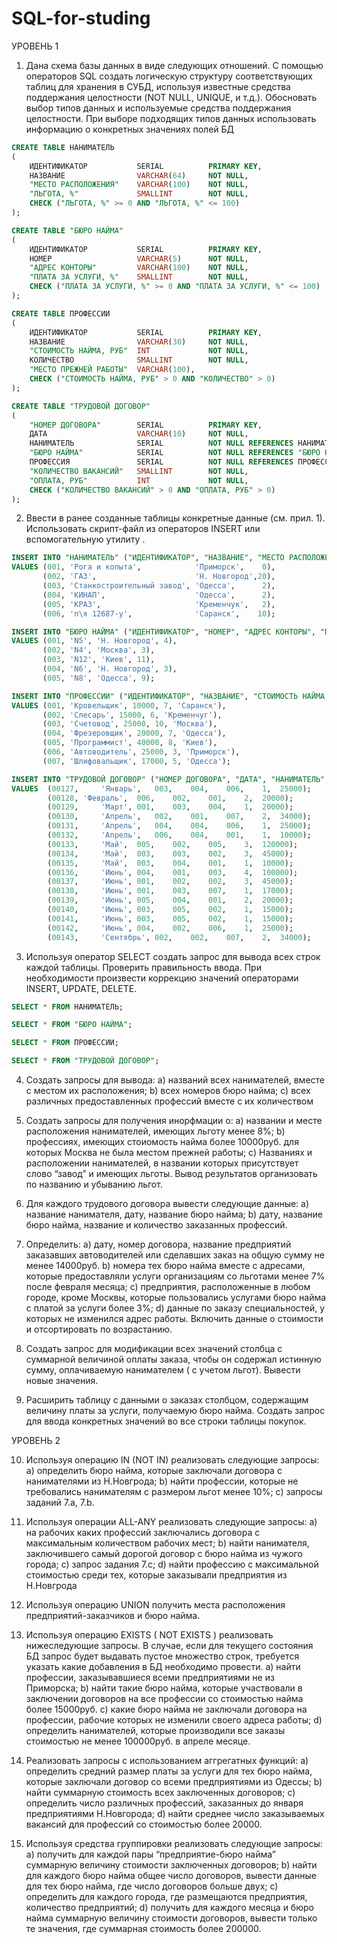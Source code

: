 # SQL-for-studing

УРОВЕНЬ 1 

1.	Дана схема базы данных в виде следующих отношений.  С помощью операторов SQL создать логическую структуру соответствующих таблиц для хранения в СУБД, используя известные         средства поддержания целостности (NOT NULL, UNIQUE, и т.д.). Обосновать выбор типов данных и используемые средства поддержания целостности. При выборе подходящих типов           данных  использовать информацию о конкретных значениях полей БД 

```SQL
CREATE TABLE НАНИМАТЕЛЬ
(
    ИДЕНТИФИКАТОР           SERIAL          PRIMARY KEY,
    НАЗВАНИЕ                VARCHAR(64)     NOT NULL,
    "МЕСТО РАСПОЛОЖЕНИЯ"    VARCHAR(100)    NOT NULL,
    "ЛЬГОТА, %"             SMALLINT        NOT NULL,
    CHECK ("ЛЬГОТА, %" >= 0 AND "ЛЬГОТА, %" <= 100)
);

CREATE TABLE "БЮРО НАЙМА"
(
    ИДЕНТИФИКАТОР           SERIAL          PRIMARY KEY,
    НОМЕР                   VARCHAR(5)      NOT NULL,
    "АДРЕС КОНТОРЫ"         VARCHAR(100)    NOT NULL,
    "ПЛАТА ЗА УСЛУГИ, %"    SMALLINT        NOT NULL,
    CHECK ("ПЛАТА ЗА УСЛУГИ, %" >= 0 AND "ПЛАТА ЗА УСЛУГИ, %" <= 100)
);

CREATE TABLE ПРОФЕССИИ
(
    ИДЕНТИФИКАТОР           SERIAL          PRIMARY KEY,
    НАЗВАНИЕ                VARCHAR(30)     NOT NULL,
    "СТОИМОСТЬ НАЙМА, РУБ"  INT             NOT NULL,
    КОЛИЧЕСТВО              SMALLINT        NOT NULL,
    "МЕСТО ПРЕЖНЕЙ РАБОТЫ"  VARCHAR(100),
    CHECK ("СТОИМОСТЬ НАЙМА, РУБ" > 0 AND "КОЛИЧЕСТВО" > 0)
);

CREATE TABLE "ТРУДОВОЙ ДОГОВОР"
(
    "НОМЕР ДОГОВОРА"        SERIAL          PRIMARY KEY,
    ДАТА                    VARCHAR(10)     NOT NULL,
    НАНИМАТЕЛЬ              SERIAL          NOT NULL REFERENCES НАНИМАТЕЛЬ (ИДЕНТИФИКАТОР),
    "БЮРО НАЙМА"            SERIAL          NOT NULL REFERENCES "БЮРО НАЙМА" (ИДЕНТИФИКАТОР),
    ПРОФЕССИЯ               SERIAL          NOT NULL REFERENCES ПРОФЕССИИ (ИДЕНТИФИКАТОР),
    "КОЛИЧЕСТВО ВАКАНСИЙ"   SMALLINT        NOT NULL,
    "ОПЛАТА, РУБ"           INT             NOT NULL,
    CHECK ("КОЛИЧЕСТВО ВАКАНСИЙ" > 0 AND "ОПЛАТА, РУБ" > 0)
);
```

2.  Ввести в ранее созданные таблицы конкретные данные (см. прил. 1). Использовать скрипт-файл из операторов INSERT или вспомогательную утилиту .

```SQL
INSERT INTO "НАНИМАТЕЛЬ" ("ИДЕНТИФИКАТОР", "НАЗВАНИЕ", "МЕСТО РАСПОЛОЖЕНИЯ", "ЛЬГОТА, %")
VALUES (001, 'Рога и копыта',            'Приморск',    0),
       (002, 'ГАЗ',                      'Н. Новгород',20),
       (003, 'Станкостроительный завод', 'Одесса',      2),
       (004, 'КИНАП',                    'Одесса',      2),
       (005, 'КРАЗ',                     'Кременчук',   2),
       (006, 'п\я 12687-у',              'Саранск',    10);

INSERT INTO "БЮРО НАЙМА" ("ИДЕНТИФИКАТОР", "НОМЕР", "АДРЕС КОНТОРЫ", "ПЛАТА ЗА УСЛУГИ, %")
VALUES (001, 'N5', 'Н. Новгород', 4),
       (002, 'N4', 'Москва', 3),
       (003, 'N12', 'Киев', 11),
       (004, 'N6', 'Н. Новгород', 3),
       (005, 'N8', 'Одесса', 9);

INSERT INTO "ПРОФЕССИИ" ("ИДЕНТИФИКАТОР", "НАЗВАНИЕ", "СТОИМОСТЬ НАЙМА, РУБ.", "КОЛ-ВО", "МЕСТО ПРЕЖНЕЙ РАБОТЫ")
VALUES (001, 'Кровельщик', 10000, 7, 'Саранск'),
       (002, 'Слесарь', 15000, 6, 'Кременчуг'),
       (003, 'Счетовод', 25000, 10, 'Москва'),
       (004, 'Фрезеровщик', 20000, 7, 'Одесса'),
       (005, 'Программист', 40000, 8, 'Киев'),
       (006, 'Автоводитель', 25000, 3, 'Приморск'),
       (007, 'Шлифовальщик', 17000, 5, 'Одесса');

INSERT INTO "ТРУДОВОЙ ДОГОВОР" ("НОМЕР ДОГОВОРА", "ДАТА", "НАНИМАТЕЛЬ", "БЮРО НАЙМА", "ПРОФЕССИЯ", "КОЛ-ВО ВАКАНСИЙ", "ОПЛАТА, РУБ")
VALUES  (00127, 	'Январь',	003,	004,	006,	1,	25000);
        (00128,	'Февраль',	006,	002,	001,	2,	20000);
        (00129, 	'Март',	001,	003,	004,	1,	20000);
        (00130, 	'Апрель',	002,	001,	007,	2,	34000);
        (00131, 	'Апрель',	004,	004,	006,	1,	25000);
        (00132, 	'Апрель',	006,	004,	001,	1,	10000);
        (00133, 	'Май',	005,	002,	005,	3,	120000);
        (00134, 	'Май',	003,	003,	002,	3,	45000);
        (00135, 	'Май',	003,	004,	001,	1,	10000);
        (00136, 	'Июнь',	004,	001,	003,	4,	100000);
        (00137, 	'Июнь',	001,	002,	002,	3,	45000);
        (00138, 	'Июнь',	001,	003,	007,	1,	17000);
        (00139, 	'Июнь',	005,	004,	001,	2,	20000);
        (00140, 	'Июнь',	003,	005,	002,	1,	15000);
        (00141, 	'Июнь',	003,	005,	002,	1,	15000);
        (00142, 	'Июнь',	004,	002,	006,	1,	25000);
        (00143, 	'Сентябрь',	002,	002,	007,	2,	34000);
```

3. 	Используя оператор SELECT создать запрос для вывода всех строк каждой таблицы. Проверить правильность ввода. При необходимости произвести коррекцию значений операторами         INSERT, UPDATE, DELETE. 


```SQL
SELECT * FROM НАНИМАТЕЛЬ;
```


```SQL
SELECT * FROM "БЮРО НАЙМА";
```


```SQL
SELECT * FROM ПРОФЕССИИ;
```


```SQL
SELECT * FROM "ТРУДОВОЙ ДОГОВОР";
```

4. 	Создать запросы для вывода:
      a)	названий всех нанимателей, вместе с местом их расположения;
      b)	всех номеров бюро найма;
      c)	всех различных предоставленных профессий вместе с их количеством

5.  Создать запросы для получения инорфмации о:
      a)	названии и месте расположения нанимателей, имеющих льготу менее 8%;
      b)	профессиях, имеющих стоиомость найма более 10000руб. для которых Москва не была местом прежней работы;
      c)	Названиях  и расположении нанимателей, в названии которых присутствует слово “завод” и имеющих льготы. Вывод результатов организовать по названию и убыванию льгот.

6.	Для каждого трудового договора вывести следующие данные:
      a)	название нанимателя, дату, название бюро найма;
      b)	дату, название бюро найма, название и количество заказанных профессий.

7.	Определить:
      a)	дату, номер договора, название предприятий заказавших автоводителей или сделавших заказ на общую сумму не менее 14000руб.
      b)	номера тех бюро найма вместе с адресами, которые предоставляли услуги организациям со льготами менее 7% после февраля месяца;
      c)	предприятия, расположенные в любом городе, кроме Москвы, которые пользовались услугами бюро найма с платой за услуги более 3%;
      d)	данные по заказу специальностей, у которых не изменился адрес работы. Включить данные о стоимости и отсортировать по возрастанию. 

8.	Создать запрос для модификации всех значений столбца с суммарной величиной оплаты заказа, чтобы он содержал истинную сумму, оплачиваемую нанимателем ( с учетом льгот). Вывести новые значения.

9.	Расширить таблицу с данными о заказах столбцом, содержащим величину платы за услуги, получаемую бюро найма. Создать запрос для ввода конкретных значений во все строки таблицы покупок.

УРОВЕНЬ 2


10.	Используя операцию IN (NOT IN)  реализовать следующие запросы:
      a)	определить бюро найма, которые заключали договора с нанимателями из Н.Новгрода;
      b)	найти профессии, которые не требовались нанимателям с размером льгот менее 10%;
      c)	запросы заданий 7.а, 7.b.

11.	Используя операции ALL-ANY реализовать следующие запросы:
      a)	на рабочих каких профессий заключались договора с максимальным количеством рабочих мест;
      b)	найти нанимателя, заключившего самый дорогой договор с бюро найма из чужого города;
      c)	запрос задания 7.c;
      d)	найти профессию с максимальной стоимостью среди тех, которые заказывали предприятия из Н.Новгрода

12.	Используя операцию UNION получить места расположения предприятий-заказчиков и бюро найма.

13.	Используя операцию EXISTS ( NOT EXISTS ) реализовать нижеследующие запросы. В случае, если для текущего состояния БД запрос будет выдавать пустое множество строк, требуется указать какие добавления в БД необходимо провести.
      a)	найти профессии, заказывавшиеся всеми предприятиями не из Приморска;
      b)	найти такие бюро найма, которые участвовали в заключении договоров на все профессии со стоимостью найма более 15000руб.
      c)	какие бюро найма не заключали договора на профессии, рабочие которых не изменили своего адреса работы;
      d)	определить нанимателей, которые производили все заказы стоимостью не менее 100000руб. в апреле месяце.

14.	Реализовать запросы с использованием аггрегатных функций:
      a)	определить средний размер платы за услуги для тех бюро найма, которые заключали договор со всеми предприятиями из Одессы;
      b)	найти суммарную стоимость всех заключенных договоров;
      c)	определить число различных профессий, заказанных до января предприятиями Н.Новгорода;
      d)	найти среднее число заказываемых вакансий для профессий со стоимостью более 20000.

15.	Используя средства группировки реализовать следующие запросы:
      a)	получить для каждой пары “предприятие-бюро найма” суммарную величину стоимости заключенных договоров;
      b)	найти для каждого бюро найма общее число договоров, вывести данные для тех бюро найма, где число договоров больше двух;
      c)	определить для каждого города, где размещаются предприятия, количество предприятий;
      d)	получить для каждого месяца и бюро найма суммарную величину стоимости договоров, вывести только те значения, где суммарная стоимость более 200000.

